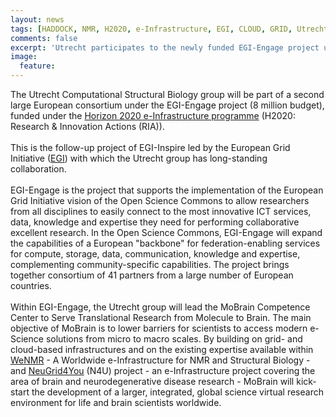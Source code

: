 ```yaml
---
layout: news
tags: [HADDOCK, NMR, H2020, e-Infrastructure, EGI, CLOUD, GRID, Utrecht University]
comments: false
excerpt: 'Utrecht participates to the newly funded EGI-Engage project under the H2020 e-Infrastructure programme.'
image:
  feature: 
---
```

The Utrecht Computational Structural Biology group will be part of a second large European consortium under the EGI-Engage project (8 million budget), funded under the [Horizon 2020 e-Infrastructure programme](http://ec.europa.eu/programmes/horizon2020/en/h2020-section/european-research-infrastructures-including-e-infrastructures) (H2020: Research & Innovation Actions (RIA)). 
<BR>
<BR>
This is the follow-up project of EGI-Inspire led by the European Grid Initiative ([EGI](http://www.egi.eu)) with which the Utrecht group has long-standing collaboration. 
<BR>
<BR>
EGI-Engage is the project that supports the implementation of the European Grid Initiative vision of the Open Science Commons to allow researchers from all disciplines to easily connect to the most innovative ICT services, data, knowledge and expertise they need for performing collaborative excellent research. In the Open Science Commons, EGI-Engage will expand the capabilities of a European "backbone" for federation-enabling services for compute, storage, data, communication, knowledge and expertise, complementing community-specific capabilities. The project brings together consortium of 41 partners from a large number of European countries. 
<BR>
<BR>
Within EGI-Engage, the Utrecht group will lead the MoBrain Competence Center to Serve Translational Research from Molecule to Brain.
The main objective of MoBrain is to lower barriers for scientists to access modern e-Science solutions from micro to macro scales. By building on grid- and cloud-based infrastructures and on the existing expertise available within [WeNMR](http://www.wenmr.eu) - A Worldwide e-Infrastructure for NMR and Structural Biology - and [NeuGrid4You](https://neugrid4you.eu) (N4U) project - an e-Infrastructure project covering the area of brain and neurodegenerative disease research - MoBrain will kick-start the development of a larger, integrated, global science virtual research environment for life and brain scientists worldwide.
